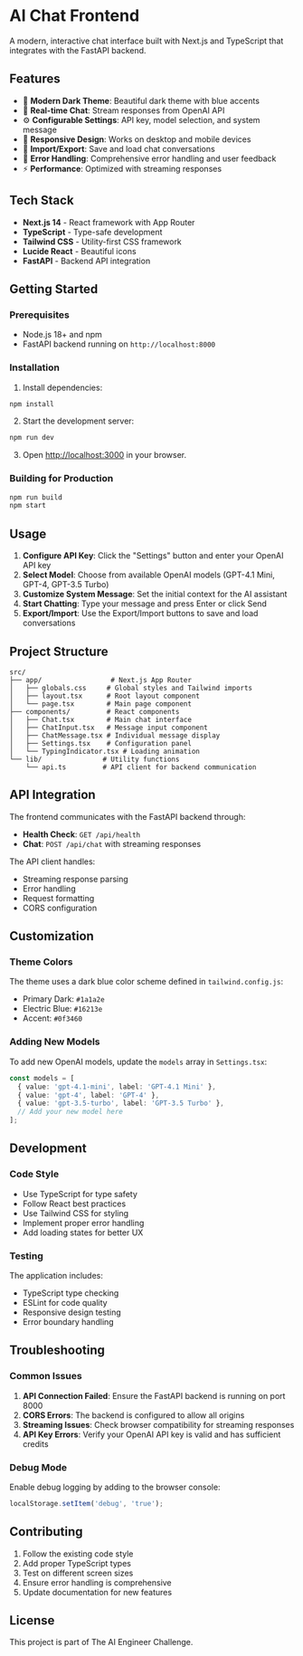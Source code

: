 # AI Chat Frontend

A modern, interactive chat interface built with Next.js and TypeScript that integrates with the FastAPI backend.

## Features

- 🎨 **Modern Dark Theme**: Beautiful dark theme with blue accents
- 💬 **Real-time Chat**: Stream responses from OpenAI API
- ⚙️ **Configurable Settings**: API key, model selection, and system message
- 📱 **Responsive Design**: Works on desktop and mobile devices
- 🔄 **Import/Export**: Save and load chat conversations
- 🎯 **Error Handling**: Comprehensive error handling and user feedback
- ⚡ **Performance**: Optimized with streaming responses

## Tech Stack

- **Next.js 14** - React framework with App Router
- **TypeScript** - Type-safe development
- **Tailwind CSS** - Utility-first CSS framework
- **Lucide React** - Beautiful icons
- **FastAPI** - Backend API integration

## Getting Started

### Prerequisites

- Node.js 18+ and npm
- FastAPI backend running on `http://localhost:8000`

### Installation

1. Install dependencies:
```bash
npm install
```

2. Start the development server:
```bash
npm run dev
```

3. Open [http://localhost:3000](http://localhost:3000) in your browser.

### Building for Production

```bash
npm run build
npm start
```

## Usage

1. **Configure API Key**: Click the "Settings" button and enter your OpenAI API key
2. **Select Model**: Choose from available OpenAI models (GPT-4.1 Mini, GPT-4, GPT-3.5 Turbo)
3. **Customize System Message**: Set the initial context for the AI assistant
4. **Start Chatting**: Type your message and press Enter or click Send
5. **Export/Import**: Use the Export/Import buttons to save and load conversations

## Project Structure

```
src/
├── app/                 # Next.js App Router
│   ├── globals.css     # Global styles and Tailwind imports
│   ├── layout.tsx      # Root layout component
│   └── page.tsx        # Main page component
├── components/         # React components
│   ├── Chat.tsx        # Main chat interface
│   ├── ChatInput.tsx   # Message input component
│   ├── ChatMessage.tsx # Individual message display
│   ├── Settings.tsx    # Configuration panel
│   └── TypingIndicator.tsx # Loading animation
└── lib/               # Utility functions
    └── api.ts         # API client for backend communication
```

## API Integration

The frontend communicates with the FastAPI backend through:

- **Health Check**: `GET /api/health`
- **Chat**: `POST /api/chat` with streaming responses

The API client handles:
- Streaming response parsing
- Error handling
- Request formatting
- CORS configuration

## Customization

### Theme Colors

The theme uses a dark blue color scheme defined in `tailwind.config.js`:

- Primary Dark: `#1a1a2e`
- Electric Blue: `#16213e`
- Accent: `#0f3460`

### Adding New Models

To add new OpenAI models, update the `models` array in `Settings.tsx`:

```typescript
const models = [
  { value: 'gpt-4.1-mini', label: 'GPT-4.1 Mini' },
  { value: 'gpt-4', label: 'GPT-4' },
  { value: 'gpt-3.5-turbo', label: 'GPT-3.5 Turbo' },
  // Add your new model here
];
```

## Development

### Code Style

- Use TypeScript for type safety
- Follow React best practices
- Use Tailwind CSS for styling
- Implement proper error handling
- Add loading states for better UX

### Testing

The application includes:
- TypeScript type checking
- ESLint for code quality
- Responsive design testing
- Error boundary handling

## Troubleshooting

### Common Issues

1. **API Connection Failed**: Ensure the FastAPI backend is running on port 8000
2. **CORS Errors**: The backend is configured to allow all origins
3. **Streaming Issues**: Check browser compatibility for streaming responses
4. **API Key Errors**: Verify your OpenAI API key is valid and has sufficient credits

### Debug Mode

Enable debug logging by adding to the browser console:
```javascript
localStorage.setItem('debug', 'true');
```

## Contributing

1. Follow the existing code style
2. Add proper TypeScript types
3. Test on different screen sizes
4. Ensure error handling is comprehensive
5. Update documentation for new features

## License

This project is part of The AI Engineer Challenge.